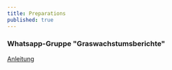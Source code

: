 ```yaml
---
title: Preparations
published: true
---
```


### Whatsapp-Gruppe "Graswachstumsberichte"
[Anleitung](#)

